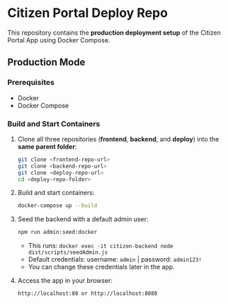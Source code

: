 # Citizen Portal Deploy Repo

This repository contains the **production deployment setup** of the Citizen Portal App using Docker Compose.

## Production Mode

### Prerequisites

- Docker
- Docker Compose

### Build and Start Containers

1. Clone all three repositories (**frontend**, **backend**, and **deploy**) into the **same parent folder**:

   ```bash
   git clone <frontend-repo-url>
   git clone <backend-repo-url>
   git clone <deploy-repo-url>
   cd <deploy-repo-folder>
   ```

2. Build and start containers:

   ```bash
   docker-compose up --build
   ```

3. Seed the backend with a default admin user:

   ```bash
   npm run admin:seed:docker
   ```

   - This runs: `docker exec -it citizen-backend node dist/scripts/seedAdmin.js`
   - Default credentials: username: `admin` | password: `admin123!`
   - You can change these credentials later in the app.

4. Access the app in your browser:

   ```
   http://localhost:80 or http://localhost:8080
   ```
